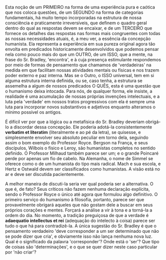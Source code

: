 Esta noção de um PRIMEIRO na forma de uma experiência pura e caótica que nos coloca questões, de um SEGUNDO na forma de categorias fundamentais, há muito tempo incorporadas na estrutura de nossa consciência e praticamente irreversíveis, que definem o quadro geral dentro do qual as respostas devem se encaixar, e de um TERCEIRO que fornece os detalhes das respostas nas formas mais congruentes com todas as nossas necessidades atuais, é, a meu ver, a essência da concepção humanista. Ela representa a experiência em sua pureza original agora tão envolta em predicados historicamente desenvolvidos que podemos pensar nela como pouco mais do que um OUTRO, de um ISSO, que a mente, na frase do Sr. Bradley, 'encontra', e à cuja presença estimulante respondemos por meio de formas de pensamento que chamamos de 'verdadeiras' na medida em que facilitam nossas atividades mentais ou físicas e nos trazem poder externo e paz interna. Mas se o Outro, o ISSO universal, tem em si alguma estrutura interna definida, ou se, caso tenha, a estrutura se assemelha a algum de nossos predicados O QUÊS, esta é uma questão que o humanismo deixa intocada. Para nós, de qualquer forma, ele insiste, a realidade é uma acumulação de nossas próprias invenções intelectuais, e a luta pela 'verdade' em nossos tratos progressivos com ela é sempre uma luta para incorporar novos substantivos e adjetivos enquanto alteramos o mínimo possível os antigos.

É difícil ver por que a lógica ou a metafísica do Sr. Bradley deveriam obrigá-lo a discordar dessa concepção. Ele poderia adotá-la consistentemente **verbatim et literatim** (literalmente e ao pé da letra), se quisesse, e simplesmente envolver seu absoluto peculiar em torno dela, seguindo assim o bom exemplo do Professor Royce. Bergson na França, e seus discípulos, Wilbois o físico e Leroy, são humanistas completos no sentido definido. O Professor Milhaud também parece ser um; e o grande Poincaré perde por apenas um fio de cabelo. Na Alemanha, o nome de Simmel se oferece como o de um humanista do tipo mais radical. Mach e sua escola, e Hertz e Ostwald devem ser classificados como humanistas. A visão está no ar e deve ser discutida pacientemente.

A melhor maneira de discuti-la seria ver qual poderia ser a alternativa. O que é, de fato? Seus críticos não fazem nenhuma declaração explícita, sendo o Professor Royce o único até agora que formulou algo definitivo. O primeiro serviço do humanismo à filosofia, portanto, parece ser que provavelmente obrigará aqueles que não gostam dele a buscar em seus próprios corações e mentes. Forçará a análise a vir à tona e a torná-la a ordem do dia. No momento, a tradição preguiçosa de que a verdade é **adaequatio intellectus et rei** (adequação do intelecto à coisa) parece ser tudo o que há para contradizê-la. A única sugestão do Sr. Bradley é que o pensamento verdadeiro 'deve corresponder a um ser determinado que não se pode dizer que cria', e obviamente isso não lança nenhuma nova luz. Qual é o significado da palavra 'corresponder'? Onde está o 'ser'? Que tipo de coisas são 'determinações', e o que se quer dizer neste caso particular por 'não criar'?